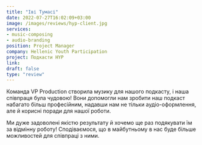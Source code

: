 ```yaml
---
title: "Іві Тумасі"
date: 2022-07-27T16:02:09+03:00
image: /images/reviews/hyp-client.jpg
services:
- music-composing
- audio-branding
position: Project Manager
company: Hellenic Youth Participation
project: Подкасти HYP
link:
draft: false
type: "review"
---
```


Команда VP Production створила музику для нашого подкасту, і наша співпраця була чудовою! Вони допомогли нам зробити наш подкаст набагато більш професійним, надавши нам не тільки аудіо-оформлення, але й корисні поради для нашої роботи. 

<!--more-->

Ми дуже задоволені якістю результату й хочемо ще раз подякувати їм за відмінну роботу! Сподіваємося, що в майбутньому в нас буде більше можливостей для співпраці з ними.